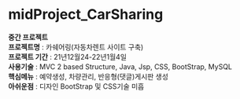 # midProject_CarSharing
<B>중간 프로젝트</B><BR>
<B>프로젝트명</B> : 카쉐어링(자동차렌트 사이트 구축)<BR>
<B>프로젝트 기간</B> : 21년12월24-22년1월4일<BR>
<B>사용기술</B> : MVC 2 based Structure, Java, Jsp, CSS, BootStrap, MySQL<BR>
<B>핵심메뉴</B> : 예약생성, 차량관리, 반응형(댓글)게시판 생성<BR>
<B>아쉬운점</B> : 디자인 BootStrap 및 CSS기술 미흡<BR>
